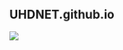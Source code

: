 ## UHDNET.github.io

<img src="https://raw.githubusercontent.com/UHDNET/UHDNET.github.io/master/logo.png">
